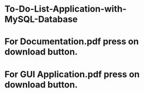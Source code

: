 # To-Do-List-Application-with-MySQL-Database

# For Documentation.pdf press on download button.

# For GUI Application.pdf press on download button.
